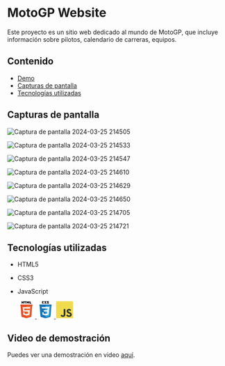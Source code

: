 # MotoGP Website

Este proyecto es un sitio web dedicado al mundo de MotoGP, que incluye información sobre pilotos, calendario de carreras, equipos.

## Contenido

- [Demo](#demo)
- [Capturas de pantalla](#capturas-de-pantalla)
- [Tecnologías utilizadas](#tecnologías-utilizadas)


## Capturas de pantalla

![Captura de pantalla 2024-03-25 214505](https://github.com/CristinaFdezFdez/landing-page/assets/155740893/98c04421-8585-4e7e-b467-94602ad20236)

![Captura de pantalla 2024-03-25 214533](https://github.com/CristinaFdezFdez/landing-page/assets/155740893/ed69cfc1-c07d-45f0-94ec-b83bfbce8927)

![Captura de pantalla 2024-03-25 214547](https://github.com/CristinaFdezFdez/landing-page/assets/155740893/6545fca8-6aa9-4fc2-969c-99d34421a7dd)

![Captura de pantalla 2024-03-25 214610](https://github.com/CristinaFdezFdez/landing-page/assets/155740893/99508423-f8df-49db-a59c-207b78d640de)

![Captura de pantalla 2024-03-25 214629](https://github.com/CristinaFdezFdez/landing-page/assets/155740893/41c3301d-c9da-46dc-9e2c-c0a41cded702)

![Captura de pantalla 2024-03-25 214650](https://github.com/CristinaFdezFdez/landing-page/assets/155740893/e3e1b7d2-25b5-4f08-a276-bd5657e32941)

![Captura de pantalla 2024-03-25 214705](https://github.com/CristinaFdezFdez/landing-page/assets/155740893/7ed8c255-27ef-4f4f-8587-b389b85236c8)

![Captura de pantalla 2024-03-25 214721](https://github.com/CristinaFdezFdez/landing-page/assets/155740893/365f2968-e82c-455b-984d-bc84579a1709)


## Tecnologías utilizadas

- HTML5
- CSS3
- JavaScript

    <a href="https://www.w3.org/html/" target="_blank" rel="noreferrer"> <img src="https://raw.githubusercontent.com/devicons/devicon/master/icons/html5/html5-original-wordmark.svg" alt="HTML5" width="40" height="40"/> </a>
  <a href="https://www.w3schools.com/css/" target="_blank" rel="noreferrer"> <img src="https://raw.githubusercontent.com/devicons/devicon/master/icons/css3/css3-original-wordmark.svg" alt="CSS3" width="40" height="40"/> </a>
    <a href="https://developer.mozilla.org/en-US/docs/Web/JavaScript" target="_blank" rel="noreferrer"> <img src="https://raw.githubusercontent.com/devicons/devicon/master/icons/javascript/javascript-original.svg" alt="JavaScript"     
  width="40" height="40"/> </a>

## Video de demostración

Puedes ver una demostración en video [aquí](https://www.youtube.com/watch?v=GOIG6u4fJKk&ab_channel=CristinaFern%C3%A1ndez).
